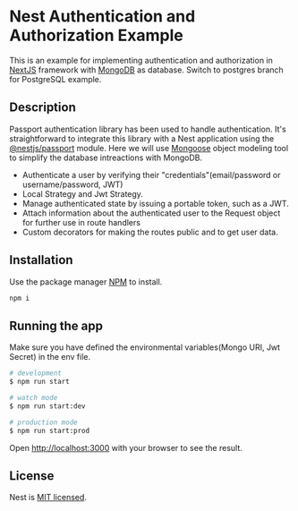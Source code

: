 # Nest Authentication and Authorization Example

This is an example for implementing authentication and authorization in [NextJS](https://nestjs.com) framework with [MongoDB](https://www.mongodb.com/) as database. Switch to postgres branch for PostgreSQL example.

## Description

Passport authentication library has been used to handle authentication. It's straightforward to integrate this library with a Nest application using the [@nestjs/passport](https://www.npmjs.com/package/@nestjs/passport) module. Here we will use [Mongoose](https://www.npmjs.com/package/@nestjs/mongoose) object modeling tool to simplify the database intreactions with MongoDB.

  * Authenticate a user by verifying their "credentials"(email/password or username/password, JWT)
  * Local Strategy and Jwt Strategy.
  * Manage authenticated state by issuing a portable token, such as a JWT.
  * Attach information about the authenticated user to the Request object for further use in route handlers
  * Custom decorators for making the routes public and to get user data.

## Installation

Use the package manager [NPM](https://www.npmjs.com) to install.

```bash
npm i
```

## Running the app

Make sure you have defined the environmental variables(Mongo URI, Jwt Secret) in the env file.

```bash
# development
$ npm run start

# watch mode
$ npm run start:dev

# production mode
$ npm run start:prod
```

Open [http://localhost:3000](http://localhost:3000) with your browser to see the result.

## License

Nest is [MIT licensed](LICENSE).
